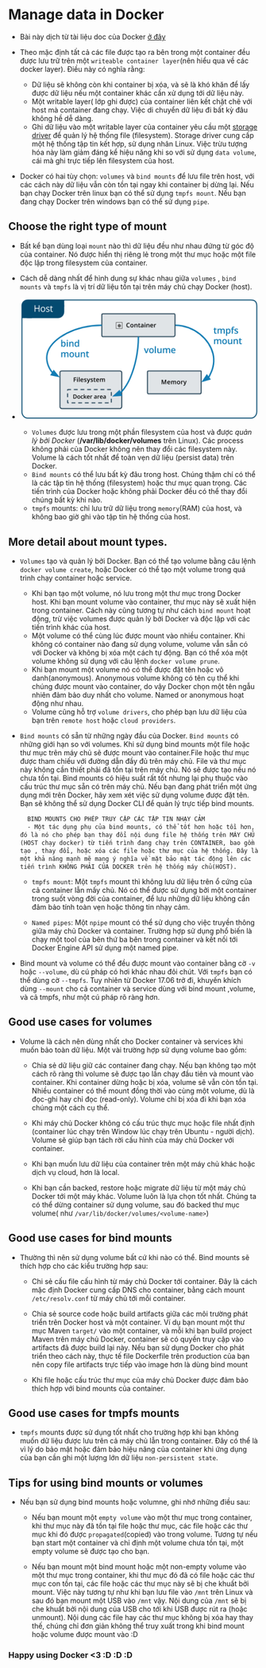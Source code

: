 # Manage data in Docker

- Bài này dịch từ tài liệu doc của Docker [ở đây](https://docs.docker.com/storage/)

- Theo mặc định tất cả các file được tạo ra bên trong một container đều được lưu trữ trên một `writeable container layer`(nên hiểu qua về các docker layer). Điều này có nghĩa rằng:

  - Dữ liệu sẽ không còn khi container bị xóa, và sẽ là khó khăn để lấy được dữ liệu nếu một container khác cần xử dụng tới dữ liệu này.
  - Một writable layer( lớp ghi được) của container liên kết chặt chẽ với host mà container đang chạy. Việc di chuyển dữ liệu đi bất kỳ đâu không hề dễ dàng.
  - Ghi dữ liệu vào một writable layer của container yêu cầu một [storage driver](https://docs.docker.com/storage/storagedriver/) để quản lý hệ thống file (filesystem). Storage driver cung cấp một hệ thống tập tin kết hợp, sử dụng nhân Linux. Việc trừu tượng hóa này làm giảm đáng kể hiệu năng khi so với sử dụng `data volume`, cái mà ghi trực tiếp lên filesystem của host.

- Docker có hai tùy chọn: `volumes` và `bind mounts` để lưu file trên host, với các cách này dữ liệu vẫn còn tồn tại ngay khi container bị dừng lại. Nếu bạn chạy Docker trên linux bạn có thể sử dụng `tmpfs mount`. Nếu bạn đang chạy Docker trên windows bạn có thể sử dụng `pipe`.

## Choose the right type of mount

- Bất kể bạn dùng loại `mount` nào thì dữ liệu đều như nhau đứng từ góc độ của container. Nó được hiển thị riêng lẻ trong một thư mục hoặc một file độc lập trong filesystem của container.

- Cách dễ dàng nhất để hình dung sự khác nhau giữa `volumes` , `bind mounts` và `tmpfs` là vị trí dữ liệu tồn tại trên máy chủ chạy Docker (host).

- ![type of mounts](../../images/20200725-types-of-mounts.png)

  - `Volumes` được lưu trong một phần filesystem của host và được _quản lý bởi Docker_ (**/var/lib/docker/volumes** trên Linux). Các process không phải của Docker không nên thay đổi các filesystem này. Volume là cách tốt nhất để toàn vẹn dữ liệu (persist data) trên Docker.
  - `Bind mounts` có thể lưu bất kỳ đâu trong host. Chúng thậm chí có thể là các tập tin hệ thống (filesystem) hoặc thư mục quan trọng. Các tiến trình của Docker hoặc không phải Docker đều có thể thay đổi chúng bất kỳ khi nào.
  - `tmpfs` mounts: chỉ lưu trữ dữ liệu trong `memory`(RAM) của host, và không bao giờ ghi vào tập tin hệ thống của host.

## More detail about mount types.

- `Volumes` tạo và quản lý bởi Docker. Bạn có thể tạo volume bằng câu lệnh `docker volume create`, hoặc Docker có thể tạo một volume trong quá trình chạy container hoặc service.

  - Khi bạn tạo một volume, nó lưu trong một thư mục trong Docker host. Khi bạn mount volume vào container, thư mục này sẽ xuất hiện trong container. Cách này cũng tương tự như cách `bind mount` hoạt động, trừ việc volumes được quản lý bởi Docker và độc lập với các tiến trình khác của host.
  - Một volume có thể cùng lúc được mount vào nhiều container. Khi không có container nào đang sử dụng volume, volume vẫn sẵn có với Docker và không bị xóa một cách tự động. Bạn có thể xóa một volume không sử dụng với câu lệnh `docker volume prune`.
  - Khi bạn mount một volume nó có thể được đặt tên hoặc vô danh(anonymous). Anonymous volume không có tên cụ thể khi chúng được mount vào container, do vậy Docker chọn một tên ngẫu nhiên đảm bảo duy nhất cho volume. Named or anonymous hoạt động như nhau.
  - Volume cũng hỗ trợ `volume drivers`, cho phép bạn lưu dữ liệu của bạn trên `remote host` hoặc `cloud providers`.

- `Bind mounts` có sẵn từ những ngày đầu của Docker. `Bind mounts` có những giới hạn so với volumes. Khi sử dụng bind mounts một file hoặc thư mục trên máy chủ sẽ được mount vào container.File hoặc thư mục được tham chiếu với đường dẫn đầy đủ trên máy chủ. File và thư mục này không cần thiết phải đã tồn tại trên máy chủ. Nó sẽ được tạo nếu nó chưa tồn tại. Bind mounts có hiệu suất rất tốt nhưng lại phụ thuộc vào cấu trúc thư mục sẵn có trên máy chủ. Nếu bạn đang phát triển một ứng dụng mới trên Docker, hãy xem xét việc sử dụng volume được đặt tên. Bạn sẽ không thể sử dụng Docker CLI để quản lý trực tiếp bind mounts.

  ```text
    BIND MOUNTS CHO PHÉP TRUY CẬP CÁC TẬP TIN NHẠY CẢM
    - Một tác dụng phụ của bind mounts, có thể tốt hơn hoặc tồi hơn, đó là nó cho phép bạn thay đổi nội dung file hệ thống trên MÁY CHỦ (HOST chạy docker) từ tiến trình đang chạy trên CONTAINER, bao gồm tạo , thay đổi, hoặc xóa các file hoặc thư mục của hệ thống. Đây là một khả năng mạnh mẽ mang ý nghĩa về mặt bảo mật tác động lên các tiến trình KHÔNG PHẢI CỦA DOCKER trên hệ thống máy chủ(HOST).
  ```

  - `tmpfs mount`: Một `tmpfs` mount thì không lưu dữ liệu trên ổ cứng của cả container lẫn mấy chủ. Nó có thể được sử dụng bởi một container trong suốt vòng đời của container, để lưu những dữ liệu không cần đảm bảo tính toàn vẹn hoặc thông tin nhạy cảm.

  - `Named pipes`: Một `npipe` mount có thể sử dụng cho việc truyền thông giữa máy chủ Docker và container. Trường hợp sử dụng phổ biến là chạy một tool của bên thứ ba bên trong container và kết nối tới Docker Engine API sử dụng một named pipe.

- Bind mount và volume có thể đều được mount vào container bằng cờ `-v` hoặc `--volume`, dù cú pháp có hơi khác nhau đôi chút. Với `tmpfs` bạn có thể dùng cờ `--tmpfs`. Tuy nhiên từ Docker 17.06 trở đi, khuyến khích dùng `--mount` cho cả container và service dùng với bind mount ,volume, và cả tmpfs, như một cú pháp rõ ràng hơn.

## Good use cases for volumes

- Volume là cách nên dùng nhất cho Docker container và services khi muốn bảo toàn dữ liệu. Một vài trường hợp sử dụng volume bao gồm:

  - Chia sẻ dữ liệu giữ các container đang chạy. Nếu bạn không tạo một cách rõ ràng thì volume sẽ được tạo lần chạy đầu tiên và mount vào container. Khi container dừng hoặc bị xóa, volume sẽ vẫn còn tồn tại. Nhiều container có thể mount đồng thời vào cùng một volume, dù là đọc-ghi hay chỉ đọc (read-only). Volume chỉ bị xóa đi khi bạn xóa chúng một cách cụ thể.

  - Khi máy chủ Docker không có cấu trúc thực mục hoặc file nhất định (container lúc chạy trên Window lúc chạy trên Ubuntu - người dịch). Volume sẽ giúp bạn tách rời cấu hình của máy chủ Docker với container.

  - Khi bạn muốn lưu dữ liệu của container trên một máy chủ khác hoặc dịch vụ cloud, hơn là local.

  - Khi bạn cần backed, restore hoặc migrate dữ liệu từ một máy chủ Docker tới một máy khác. Volume luôn là lựa chọn tốt nhất. Chúng ta có thể dừng container sử dụng volume, sau đó backed thư mục volume( như `/var/lib/docker/volumes/<volume-name>`)

## Good use cases for bind mounts

- Thường thì nên sử dụng volume bất cứ khi nào có thể. Bind mounts sẽ thích hợp cho các kiểu trường hợp sau:

  - Chi sẻ cấu file cấu hình từ máy chủ Docker tới container. Đây là cách mặc định Docker cung cấp DNS cho container, bằng cách mount `/etc/resolv.conf` từ máy chủ tới mỗi container.

  - Chia sẻ source code hoặc build artifacts giữa các môi trường phát triển trên Docker host và một container. Ví dụ bạn mount một thư mục Maven `target/` vào một container, và mỗi khi bạn build project Maven trên máy chủ Docker, container sẽ có quyền truy cập vào artifacts đã được build lại này. Nếu bạn sử dụng Docker cho phát triển theo cách này, thực tế file Dockerfile trên production của bạn nên copy file artifacts trực tiếp vào image hơn là dùng bind mount

  - Khi file hoặc cấu trúc thư mục của máy chủ Docker được đảm bảo thích hợp với bind mounts của container.

## Good use cases for tmpfs mounts

- `tmpfs` mounts được sử dụng tốt nhất cho trường hợp khi bạn không muốn dữ liệu được lưu trên cả máy chủ lẫn trong container. Đây có thể là vì lý do bảo mật hoặc đảm bảo hiệu năng của container khi ứng dụng của bạn cần ghi một lượng lớn dữ liệu `non-persistent state`.

## Tips for using bind mounts or volumes

- Nếu bạn sử dụng bind mounts hoặc volumne, ghi nhớ những điều sau:

  - Nếu bạn mount một `empty volume` vào một thư mục trong container, khi thư mục này đã tồn tại file hoặc thư mục, các file hoặc các thư mục khi đó được `propagated`(copied) vào trong volume. Tương tự nếu bạn start một container và chỉ định một volume chưa tồn tại, một empty volume sẽ được tạo cho bạn.

  - Nếu bạn mount một bind mount hoặc một non-empty volume vào một thư mục trong container, khi thư mục đó đã có file hoặc các thư mục con tồn tại, các file hoặc các thư mục này sẽ bị che khuất bởi mount. Việc này tương tự như khi bạn lưu file vào `/mnt` trên Linux và sau đó bạn mount một USB vào `/mnt` vậy. Nội dung của `/mnt` sẽ bị che khuất bởi nội dung của USB cho tới khi USB được rút ra (hoặc unmount). Nội dung các file hay các thư mục không bị xóa hay thay thế, chúng chỉ đơn giản không thể truy xuất trong khi bind mount hoặc volume được mount vào :D

### Happy using Docker <3 :D :D :D
